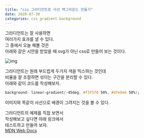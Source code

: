 ```yaml
---
title: "css 그라디언트로 사선 백그라운드 만들기"
date: 2020-07-30
categories: css gradient background
---
```

   
그라디언트는 잘 사용하면    
여러가지 효과를 낼 수 있다.   
그 중에서 오늘 해볼 것은     
아래와 같은 시안을 받았을 때 svg가 아닌 css로 만들어 보는 것이다.      
    
<img src="//images/20200730_1.png" alt="img"/>
   
그라디언트는 원래 부드럽게 두가지 색을 믹스하는 것인데    
비율을 잘 조절하면 섞이는 구간을 분리할 수 있다.   
아래와 같이 코드를 작성해보자.   
   
```css
background: linear-gradient(-45deg, #f3f5f0 50%, #dfe8eb 50%);
```
이미지와 똑같이 사선으로 배경이 그려지는 것을 볼 수 있다.
    
그라디언트의 예제를 직접 보면서   
작성해보고 싶다면 아래 링크에서    
테스트하고 만들어 보자.    
<a href="https://developer.mozilla.org/ko/docs/Web/CSS/linear-gradient">MDN Web Docs</a>
